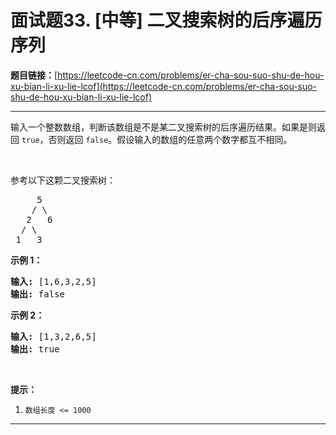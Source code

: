# 面试题33. [中等] 二叉搜索树的后序遍历序列

**题目链接：**[https://leetcode-cn.com/problems/er-cha-sou-suo-shu-de-hou-xu-bian-li-xu-lie-lcof](https://leetcode-cn.com/problems/er-cha-sou-suo-shu-de-hou-xu-bian-li-xu-lie-lcof)

---

<div class="content__1Y2H">
 <div class="notranslate">
  <p>输入一个整数数组，判断该数组是不是某二叉搜索树的后序遍历结果。如果是则返回&nbsp;<code>true</code>，否则返回&nbsp;<code>false</code>。假设输入的数组的任意两个数字都互不相同。</p> 
  <p>&nbsp;</p> 
  <p>参考以下这颗二叉搜索树：</p> 
  <pre class="language-text">     5
    / \
   2   6
  / \
 1   3</pre> 
  <p><strong>示例 1：</strong></p> 
  <pre class="language-text"><strong>输入: </strong>[1,6,3,2,5]
<strong>输出: </strong>false</pre> 
  <p><strong>示例 2：</strong></p> 
  <pre class="language-text"><strong>输入: </strong>[1,3,2,6,5]
<strong>输出: </strong>true</pre> 
  <p>&nbsp;</p> 
  <p><strong>提示：</strong></p> 
  <ol> 
   <li><code>数组长度 &lt;= 1000</code></li> 
  </ol> 
 </div>
</div>

---

```

```